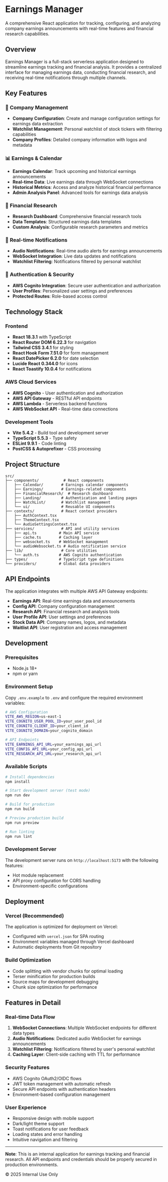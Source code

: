 # Earnings Manager

A comprehensive React application for tracking, configuring, and analyzing company earnings announcements with real-time features and financial research capabilities.

## Overview

Earnings Manager is a full-stack serverless application designed to streamline earnings tracking and financial analysis. It provides a centralized interface for managing earnings data, conducting financial research, and receiving real-time notifications through multiple channels.

## Key Features

### 🏢 **Company Management**
- **Company Configuration**: Create and manage configuration settings for earnings data extraction
- **Watchlist Management**: Personal watchlist of stock tickers with filtering capabilities
- **Company Profiles**: Detailed company information with logos and metadata

### 📊 **Earnings & Calendar**
- **Earnings Calendar**: Track upcoming and historical earnings announcements
- **Real-time Data**: Live earnings data through WebSocket connections
- **Historical Metrics**: Access and analyze historical financial performance
- **Admin Analysis Panel**: Advanced tools for earnings data analysis

### 🔬 **Financial Research**
- **Research Dashboard**: Comprehensive financial research tools
- **Data Templates**: Structured earnings data templates
- **Custom Analysis**: Configurable research parameters and metrics

### 🔔 **Real-time Notifications**
- **Audio Notifications**: Real-time audio alerts for earnings announcements
- **WebSocket Integration**: Live data updates and notifications
- **Watchlist Filtering**: Notifications filtered by personal watchlist

### 🔐 **Authentication & Security**
- **AWS Cognito Integration**: Secure user authentication and authorization
- **User Profiles**: Personalized user settings and preferences
- **Protected Routes**: Role-based access control

## Technology Stack

### **Frontend**
- **React 18.3.1** with TypeScript
- **React Router DOM 6.22.3** for navigation
- **Tailwind CSS 3.4.1** for styling
- **React Hook Form 7.51.0** for form management
- **React DatePicker 6.2.0** for date selection
- **Lucide React 0.344.0** for icons
- **React Toastify 10.0.4** for notifications

### **AWS Cloud Services**
- **AWS Cognito** - User authentication and authorization
- **AWS API Gateway** - RESTful API endpoints
- **AWS Lambda** - Serverless backend functions
- **AWS WebSocket API** - Real-time data connections

### **Development Tools**
- **Vite 5.4.2** - Build tool and development server
- **TypeScript 5.5.3** - Type safety
- **ESLint 9.9.1** - Code linting
- **PostCSS & Autoprefixer** - CSS processing

## Project Structure

```
src/
├── components/           # React components
│   ├── Calendar/        # Earnings calendar components
│   ├── Earnings/        # Earnings-related components
│   ├── FinancialResearch/  # Research dashboard
│   ├── Landing/         # Authentication and landing pages
│   ├── WatchList/       # Watchlist management
│   └── ui/              # Reusable UI components
├── contexts/            # React context providers
│   ├── AuthContext.tsx
│   ├── ThemeContext.tsx
│   └── AudioSettingsContext.tsx
├── services/            # API and utility services
│   ├── api.ts          # Main API service
│   ├── cache.ts        # Caching layer
│   ├── websocket.ts    # WebSocket management
│   └── audioWebsocket.ts # Audio notification service
├── lib/                 # Core utilities
│   └── auth.ts         # AWS Cognito authentication
├── types/              # TypeScript type definitions
└── providers/          # Global data providers
```

## API Endpoints

The application integrates with multiple AWS API Gateway endpoints:

- **Earnings API**: Real-time earnings data and announcements
- **Config API**: Company configuration management
- **Research API**: Financial research and analysis tools
- **User Profile API**: User settings and preferences
- **Stock Data API**: Company names, logos, and metadata
- **Waitlist API**: User registration and access management

## Development

### Prerequisites
- Node.js 18+
- npm or yarn

### Environment Setup
Copy `.env.example` to `.env` and configure the required environment variables:

```bash
# AWS Configuration
VITE_AWS_REGION=us-east-1
VITE_COGNITO_USER_POOL_ID=your_user_pool_id
VITE_COGNITO_CLIENT_ID=your_client_id
VITE_COGNITO_DOMAIN=your_cognito_domain

# API Endpoints
VITE_EARNINGS_API_URL=your_earnings_api_url
VITE_CONFIG_API_URL=your_config_api_url
VITE_RESEARCH_API_URL=your_research_api_url
```

### Available Scripts

```bash
# Install dependencies
npm install

# Start development server (test mode)
npm run dev

# Build for production
npm run build

# Preview production build
npm run preview

# Run linting
npm run lint
```

### Development Server
The development server runs on `http://localhost:5173` with the following features:
- Hot module replacement
- API proxy configuration for CORS handling
- Environment-specific configurations

## Deployment

### Vercel (Recommended)
The application is optimized for deployment on Vercel:
- Configured with `vercel.json` for SPA routing
- Environment variables managed through Vercel dashboard
- Automatic deployments from Git repository

### Build Optimization
- Code splitting with vendor chunks for optimal loading
- Terser minification for production builds
- Source maps for development debugging
- Chunk size optimization for performance

## Features in Detail

### Real-time Data Flow
1. **WebSocket Connections**: Multiple WebSocket endpoints for different data types
2. **Audio Notifications**: Dedicated audio WebSocket for earnings announcements
3. **Watchlist Filtering**: Notifications filtered by user's personal watchlist
4. **Caching Layer**: Client-side caching with TTL for performance

### Security Features
- AWS Cognito OAuth2/OIDC flows
- JWT token management with automatic refresh
- Secure API endpoints with authentication headers
- Environment-based configuration management

### User Experience
- Responsive design with mobile support
- Dark/light theme support
- Toast notifications for user feedback
- Loading states and error handling
- Intuitive navigation and filtering

---

**Note**: This is an internal application for earnings tracking and financial research. All API endpoints and credentials should be properly secured in production environments.

© 2025 Internal Use Only